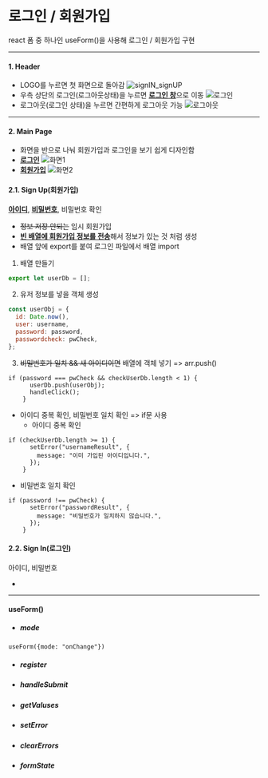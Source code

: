 # 로그인 / 회원가입

react 폼 중 하나인 useForm()을 사용해 로그인 / 회원가입 구현

---

#### 1. Header

- LOGO를 누르면 첫 화면으로 돌아감
  ![signIN_signUP](https://user-images.githubusercontent.com/106130501/206829914-a2cb5b20-cf8d-438d-96de-bb59bb3ae19d.PNG)
- 우측 상단의 로그인(로그아웃상태)을 누르면 [**로그인 창**](#2.2.-sing-in)으로 이동
  ![로그인](https://user-images.githubusercontent.com/106130501/206839556-3e9c8ba0-cf20-404c-8dc6-f4499c99cee2.png)
- 로그아웃(로그인 상태)을 누르면 간편하게 로그아웃 가능
  ![로그아웃](https://user-images.githubusercontent.com/106130501/206839535-1df6f39c-9883-4225-9803-7773f32b039b.PNG)

---

#### 2. Main Page

- 화면을 반으로 나눠 회원가입과 로그인을 보기 쉽게 디자인함
- [**로그인**](#2.2.-sing-in)
  ![화면1](https://user-images.githubusercontent.com/106130501/206830674-3fd8eb07-6b05-4ea6-80a7-a526a3a37db8.PNG)
- [**회원가입**](#2.1.-sing-up)
  ![화면2](https://user-images.githubusercontent.com/106130501/206837752-da1cc139-fa28-4dcf-a7b9-bba3c084e163.PNG)

#### 2.1. Sign Up(회원가입)

[**아이디**](#아이디-중복-확인), [**비밀번호**](#비밀번호-일치-확인), 비밀번호 확인

- ~~정보 저장 안되는~~ 임시 회원가입
- [**빈 배열에 회원가입 정보를 전송**](#)해서 정보가 있는 것 처럼 생성
- 배열 앞에 export를 붙여 로그인 파일에서 배열 import

1. 배열 만들기

```javascript:SignUp.js
export let userDb = [];
```

2. 유저 정보를 넣을 객체 생성

```javascript
const userObj = {
  id: Date.now(),
  user: username,
  password: password,
  passwordcheck: pwCheck,
};
```

3. ~~비밀번호가 일치 && 새 아이디이면~~ 배열에 객체 넣기 => arr.push()

```
if (password === pwCheck && checkUserDb.length < 1) {
      userDb.push(userObj);
      handleClick();
    }
```

- 아이디 중복 확인, 비밀번호 일치 확인 => if문 사용
  - 아이디 중복 확인

```
if (checkUserDb.length >= 1) {
      setError("usernameResult", {
        message: "이미 가입된 아이디입니다.",
      });
    }
```

- 비밀번호 일치 확인

```
if (password !== pwCheck) {
      setError("passwordResult", {
        message: "비밀번호가 일치하지 않습니다.",
      });
    }
```

#### 2.2. Sign In(로그인)

아이디, 비밀번호

-

---

#### useForm()

- ##### mode

```
useForm({mode: "onChange"})
```

- ##### register
- ##### handleSubmit
- ##### getValuses
- ##### setError
- ##### clearErrors
- ##### formState
